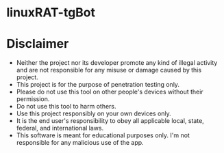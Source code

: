 # linuxRAT-tgBot

# Disclaimer

* Neither the project nor its developer promote any kind of illegal activity and are not responsible for any misuse or damage caused by this project.
* This project is for the purpose of penetration testing only.
* Please do not use this tool on other people's devices without their permission.
* Do not use this tool to harm others.
* Use this project responsibly on your own devices only.
* It is the end user's responsibility to obey all applicable local, state, federal, and international laws.
* This software is meant for educational purposes only. I'm not responsible for any malicious use of the app.
